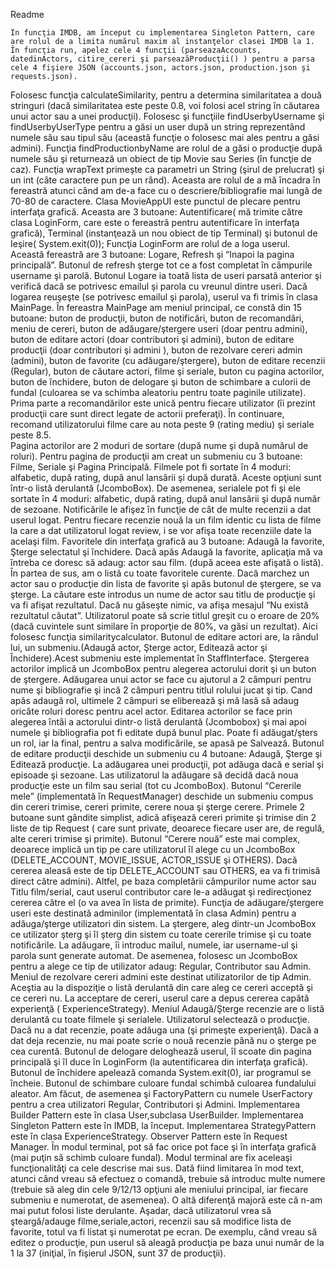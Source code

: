 Readme

	Ȋn funcţia IMDB, am ȋnceput cu implementarea Singleton Pattern, care are rolul de a limita numărul maxim al instanţelor clasei IMDB la 1. Ȋn funcţia run, apelez cele 4 funcţii (parseazaAccounts, datedinActors, citire_cereri şi parseazăProducţii() ) pentru a parsa cele 4 fişiere JSON (accounts.json, actors.json, production.json şi requests.json). 
Folosesc funcţia calculateSimilarity, pentru a determina similaritatea a două stringuri (dacă similaritatea este peste 0.8, voi folosi acel string ȋn căutarea unui actor sau a unei producţii). Folosesc şi funcţiile findUserbyUsername şi findUserbyUserType pentru a găsi un user după un string reprezentȃnd numele său sau tipul său (această funcţie o folosesc mai ales pentru a găsi admini). Funcţia findProductionbyName are rolul de a găsi o producţie după numele său şi returnează un obiect de tip Movie sau Series (ȋn funcţie de caz).
Funcţia wrapText primeşte ca parametri un String (şirul de prelucrat) şi un int (cȃte caractere pun pe un rȃnd). Aceasta are rolul de a mă ȋncadra ȋn fereastră atunci cȃnd am de-a face cu o descriere/bibliografie mai lungă de 70-80 de caractere. 
Clasa MovieAppUI este punctul de plecare pentru interfaţa grafică. Aceasta are 3 butoane: Autentificare( mă trimite către clasa LoginForm, care este o fereastră pentru autentificare ȋn interfaţa grafică), Terminal (instanţează un nou obiect de tip Terminal) şi butonul de Ieşire( System.exit(0)); 
Funcţia LoginForm are rolul de a loga userul. Această fereastră are 3 butoane: Logare, Refresh şi “Inapoi la pagina principală”. Butonul de refresh şterge tot ce a fost completat ȋn cȃmpurile username şi parolă. Butonul Logare ia toată lista de useri parsată anterior şi verifică dacă se potrivesc emailul şi parola cu vreunul dintre useri. Dacă logarea reuşeşte (se potrivesc emailul şi parola), userul va fi trimis ȋn clasa MainPage. Ȋn fereastra MainPage am meniul principal, ce constă din 15 butoane: buton de producţii, buton de notificări, buton de recomandări, meniu de cereri, buton de adăugare/ştergere useri (doar pentru admini), buton de editare actori (doar contributori şi admini), buton de editare producţii (doar contributori şi admini ), buton de rezolvare cereri admin (admini), buton de favorite (cu adăugare/ştergere), buton de editare recenzii (Regular), buton de căutare actori, filme şi seriale, buton cu pagina actorilor, buton de ȋnchidere, buton de delogare şi buton de schimbare a culorii de fundal (culoarea se va schimba aleatoriu pentru toate paginile utilizate). 
	Prima parte a recomandărilor este unică pentru fiecare utilizator (ȋi prezint producţii care sunt direct legate de actorii preferaţi). Ȋn continuare, recomand utilizatorului filme care au nota peste 9 (rating mediu) şi seriale peste 8.5.  
	Pagina actorilor are 2 moduri de sortare (după nume şi după numărul de roluri). Pentru pagina de producţii am creat un submeniu cu 3 butoane: Filme, Seriale şi Pagina Principală. Filmele pot fi sortate ȋn 4 moduri: alfabetic, după rating, după anul lansării şi după durată. Aceste opţiuni sunt ȋntr-o listă derulantă (JcomboBox). De asemenea, serialele pot fi şi ele sortate ȋn 4 moduri: alfabetic, după rating, după anul lansării şi după număr de sezoane.
	Notificările le afişez ȋn funcţie de cȃt de multe recenzii a dat userul logat. Pentru fiecare recenzie nouă la un film identic cu lista de filme la care a dat utilizatorul logat review, i se vor afişa toate recenziile date la acelaşi film. 
	Favoritele din interfaţa grafică au 3 butoane: Adaugă la favorite, Şterge selectatul şi ȋnchidere. Dacă apăs Adaugă la favorite, aplicaţia mă va ȋntreba ce doresc să adaug: actor sau film. (după aceea este afişată o listă). Ȋn partea de sus, am o listă cu toate favoritele curente. Dacă marchez un actor sau o producţie din lista de favorite şi apăs butonul de ştergere, se va şterge.
	La căutare este introdus un nume de actor sau titlu de producţie şi va fi afişat rezultatul. Dacă nu găseşte nimic, va afişa mesajul “Nu există rezultatul căutat”. Utilizatorul poate să scrie titlul greşit cu o eroare de 20% (dacă cuvintele sunt similare ȋn proporţie de 80%, va găsi un rezultat). Aici folosesc funcţia similaritycalculator.
	Butonul de editare actori are, la rȃndul lui, un submeniu.(Adaugă actor, Şterge actor, Editează actor şi Ȋnchidere).Acest submeniu este implementat ȋn StaffInterface. Ştergerea actorilor implică un JcomboBox pentru alegerea actorului dorit şi un buton de ştergere. Adăugarea unui actor se face cu ajutorul a 2 cȃmpuri pentru nume şi bibliografie şi incă 2 cȃmpuri pentru titlul rolului jucat şi tip. Cand apăs adaugă rol, ultimele 2 cȃmpuri se eliberează şi mă lasă să adaug oricȃte roluri doresc pentru acel actor. Editarea actorilor se face prin alegerea ȋntȃi a actorului dintr-o listă derulantă (Jcombobox) şi mai apoi numele şi bibliografia pot fi editate după bunul plac. Poate fi adăugat/şters un rol, iar la final, pentru a salva modificările, se apasă pe Salvează. 
	Butonul de editare producţii deschide un submeniu cu 4 butoane: Adaugă, Şterge şi Editează producţie. La adăugarea unei producţii, pot adăuga dacă e serial şi episoade şi sezoane. Las utilizatorul la adăugare să decidă dacă noua producţie este un film sau serial (tot cu JcomboBox).
	Butonul “Cererile mele” (implementată ȋn RequestManager) deschide un submeniu compus din cereri trimise, cereri primite, cerere noua şi şterge cerere. Primele 2 butoane sunt gȃndite simplist, adică afişează cereri primite şi trimise din 2 liste de tip Request ( care sunt private, deoarece fiecare user are, de regulă, alte cereri trimise şi primite).  Butonul “Cerere nouă” este mai complex, deoarece implică un tip pe care utilizatorul ȋl alege cu un JcomboBox (DELETE_ACCOUNT, MOVIE_ISSUE, ACTOR_ISSUE şi OTHERS). Dacă cererea aleasă este de tip DELETE_ACCOUNT sau OTHERS, ea va fi trimisă direct către admini). Altfel, pe baza completării cȃmpurilor nume actor sau Titlu film/serial, caut userul contributor care le-a adăugat şi redirecţionez cererea către el (o va avea ȋn lista de primite). 
Funcţia de adăugare/ştergere useri este destinată adminilor (implementată ȋn clasa Admin) pentru a adăuga/şterge utilizatori din sistem. La ştergere, aleg dintr-un JcomboBox ce utilizator şterg şi ȋl şterg din sistem cu toate cererile trimise şi cu toate notificările. La adăugare, ȋi introduc mailul, numele, iar username-ul şi parola sunt generate automat. De asemenea, folosesc un JcomboBox pentru a alege ce tip de utilizator adaug: Regular, Contributor sau Admin.
Meniul de rezolvare cereri admini este destinat utilizatorilor de tip Admin. Aceştia au la dispoziţie o listă derulantă din care aleg ce cereri acceptă şi ce cereri nu. La acceptare de cereri, userul care a depus cererea capătă experienţă ( ExperienceStrategy).
Meniul Adaugă/Şterge recenzie are o listă derulantă cu toate filmele şi serialele. Utilizatorul selectează o producţie. Dacă nu a dat recenzie, poate adăuga una (şi primeşte experienţă). Dacă a dat deja recenzie, nu mai poate scrie o nouă recenzie pȃnă nu o şterge pe cea curentă.
Butonul de delogare deloghează userul, ȋl scoate din pagina principală şi ȋl duce ȋn LoginForm (la autentificarea din interfaţa grafică). 
Butonul de ȋnchidere apelează comanda System.exit(0), iar programul se ȋncheie.
Butonul de schimbare culoare fundal schimbă culoarea fundalului aleator.
Am făcut, de asemenea şi FactoryPattern cu numele UserFactory pentru a crea utilizatori Regular, Contributori şi Admini. Implementarea Builder Pattern este ȋn clasa User,subclasa UserBuilder. Implementarea Singleton Pattern este ȋn IMDB, la ȋnceput. Implementarea StrategyPattern este ȋn clasa ExperienceStrategy. Observer Pattern este ȋn Request Manager.
Ȋn modul terminal, pot să fac orice pot face şi ȋn interfaţa grafică (mai puţin să schimb culoare fundal). Modul terminal are fix aceleaşi funcţionalităţi ca cele descrise mai sus. Dată fiind limitarea ȋn mod text, atunci cȃnd vreau să efectuez o comandă, trebuie să introduc multe numere (trebuie să aleg din cele 9/12/13 opţiuni ale meniului principal, iar fiecare submeniu e numerotat, de asemenea). O altă diferenţă majoră este că n-am mai putut folosi liste derulante. Aşadar, dacă utilizatorul vrea să şteargă/adauge filme,seriale,actori, recenzii sau să modifice lista de favorite, totul va fi listat şi numerotat pe ecran. De exemplu, cȃnd vreau să editez o producţie, pun userul să aleagă producţia pe baza unui număr de la 1 la 37 (iniţial, ȋn fişierul JSON, sunt 37 de producţii).
